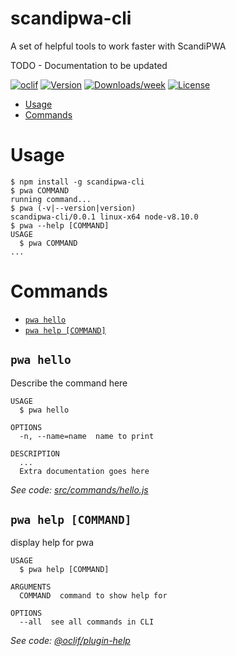 scandipwa-cli
=============

A set of helpful tools to work faster with ScandiPWA

TODO - Documentation to be updated

[![oclif](https://img.shields.io/badge/cli-oclif-brightgreen.svg)](https://oclif.io)
[![Version](https://img.shields.io/npm/v/scandipwa-cli.svg)](https://npmjs.org/package/scandipwa-cli)
[![Downloads/week](https://img.shields.io/npm/dw/scandipwa-cli.svg)](https://npmjs.org/package/scandipwa-cli)
[![License](https://img.shields.io/npm/l/scandipwa-cli.svg)](https://github.com/scandipwa/cli/blob/master/package.json)

<!-- toc -->
* [Usage](#usage)
* [Commands](#commands)
<!-- tocstop -->
# Usage
<!-- usage -->
```sh-session
$ npm install -g scandipwa-cli
$ pwa COMMAND
running command...
$ pwa (-v|--version|version)
scandipwa-cli/0.0.1 linux-x64 node-v8.10.0
$ pwa --help [COMMAND]
USAGE
  $ pwa COMMAND
...
```
<!-- usagestop -->
# Commands
<!-- commands -->
* [`pwa hello`](#pwa-hello)
* [`pwa help [COMMAND]`](#pwa-help-command)

## `pwa hello`

Describe the command here

```
USAGE
  $ pwa hello

OPTIONS
  -n, --name=name  name to print

DESCRIPTION
  ...
  Extra documentation goes here
```

_See code: [src/commands/hello.js](https://github.com/scandipwa/cli/blob/v0.0.1/src/commands/hello.js)_

## `pwa help [COMMAND]`

display help for pwa

```
USAGE
  $ pwa help [COMMAND]

ARGUMENTS
  COMMAND  command to show help for

OPTIONS
  --all  see all commands in CLI
```

_See code: [@oclif/plugin-help](https://github.com/oclif/plugin-help/blob/v2.2.0/src/commands/help.ts)_
<!-- commandsstop -->
